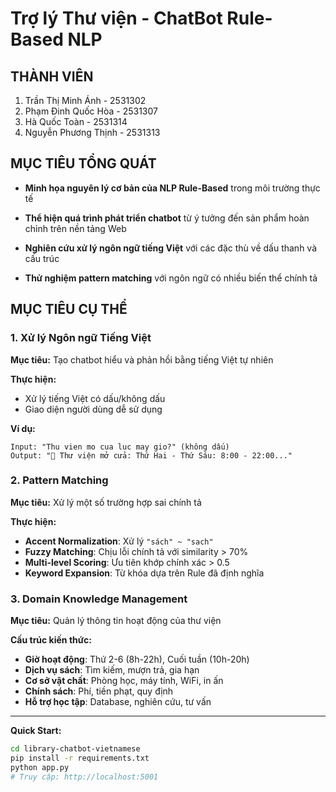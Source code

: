# Trợ lý Thư viện - ChatBot Rule-Based NLP

## THÀNH VIÊN

1. Trần Thị Minh Ánh - 2531302
2. Phạm Đinh Quốc Hòa - 2531307
3. Hà Quốc Toàn - 2531314
4. Nguyễn Phương Thịnh - 2531313

## MỤC TIÊU TỔNG QUÁT

- **Minh họa nguyên lý cơ bản của NLP Rule-Based** trong môi trường thực tế
- **Thể hiện quá trình phát triển chatbot** từ ý tưởng đến sản phẩm hoàn chỉnh trên nền tảng Web

- **Nghiên cứu xử lý ngôn ngữ tiếng Việt** với các đặc thù về dấu thanh và cấu trúc
- **Thử nghiệm pattern matching** với ngôn ngữ có nhiều biến thể chính tả

## MỤC TIÊU CỤ THỂ

### **1. Xử lý Ngôn ngữ Tiếng Việt**

**Mục tiêu:** Tạo chatbot hiểu và phản hồi bằng tiếng Việt tự nhiên

**Thực hiện:**

- Xử lý tiếng Việt có dấu/không dấu
- Giao diện người dùng dễ sử dụng

**Ví dụ:**

```
Input: "Thu vien mo cua luc may gio?" (không dấu)
Output: "📅 Thư viện mở cửa: Thứ Hai - Thứ Sáu: 8:00 - 22:00..."
```

### **2. Pattern Matching**

**Mục tiêu:** Xử lý một số trường hợp sai chính tả

**Thực hiện:**

- **Accent Normalization**: Xử lý `"sách" ~ "sach"`
- **Fuzzy Matching**: Chịu lỗi chính tả với similarity > 70%
- **Multi-level Scoring**: Ưu tiên khớp chính xác > 0.5
- **Keyword Expansion**: Từ khóa dựa trên Rule đã định nghĩa

### **3. Domain Knowledge Management**

**Mục tiêu:** Quản lý thông tin hoạt động của thư viện

**Cấu trúc kiến thức:**

- **Giờ hoạt động**: Thứ 2-6 (8h-22h), Cuối tuần (10h-20h)
- **Dịch vụ sách**: Tìm kiếm, mượn trả, gia hạn
- **Cơ sở vật chất**: Phòng học, máy tính, WiFi, in ấn
- **Chính sách**: Phí, tiền phạt, quy định
- **Hỗ trợ học tập**: Database, nghiên cứu, tư vấn

---

**Quick Start:**

```bash
cd library-chatbot-vietnamese
pip install -r requirements.txt
python app.py
# Truy cập: http://localhost:5001
```
